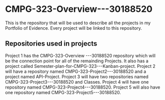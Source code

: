# CMPG-323-Overview---30188520
This is the repository that will be used to describe all the projects in my Portfolio of Evidence. Every project will be linked to this repository. 

## Repositories used in projects
Project 1 has the CMPG-323-Overview ---30188520 repository which will be the connection point for all of the remainding Projects. It also has a project called Semester-plan-for-CMPG-323---Kanban-project.
Project 2 will have a repository named CMPG-323-Project2---30188520 and a project named API-Project.
Project 3 will have two repositories named CMPG-323-Project3---30188520 and Classes.
Project 4 will have one repository named CMPG-323-Project4---30188520.
Project 5 will  also have one repository named CMPG-323-Project5---30188520.

